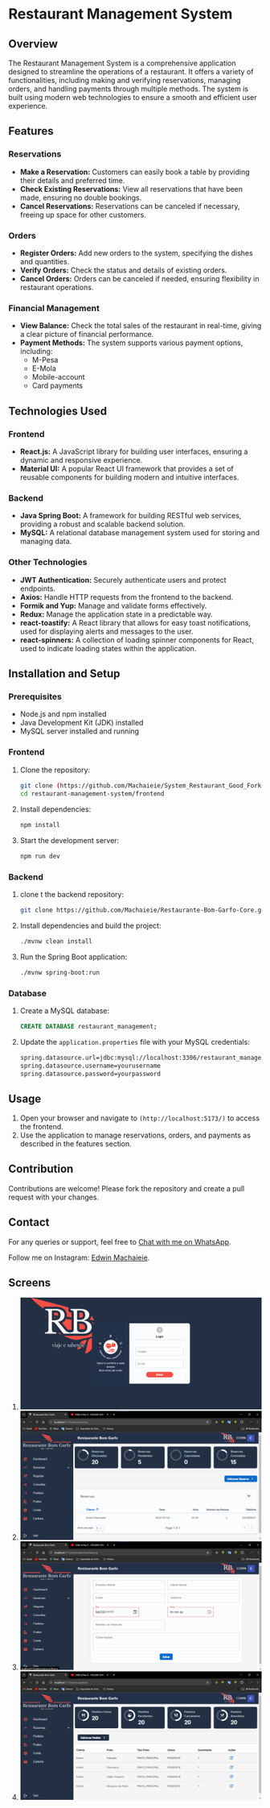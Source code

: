 # Restaurant Management System

## Overview

The Restaurant Management System is a comprehensive application designed to streamline the operations of a restaurant. It offers a variety of functionalities, including making and verifying reservations, managing orders, and handling payments through multiple methods. The system is built using modern web technologies to ensure a smooth and efficient user experience.

## Features

### Reservations
- **Make a Reservation:** Customers can easily book a table by providing their details and preferred time.
- **Check Existing Reservations:** View all reservations that have been made, ensuring no double bookings.
- **Cancel Reservations:** Reservations can be canceled if necessary, freeing up space for other customers.

### Orders
- **Register Orders:** Add new orders to the system, specifying the dishes and quantities.
- **Verify Orders:** Check the status and details of existing orders.
- **Cancel Orders:** Orders can be canceled if needed, ensuring flexibility in restaurant operations.

### Financial Management
- **View Balance:** Check the total sales of the restaurant in real-time, giving a clear picture of financial performance.
- **Payment Methods:** The system supports various payment options, including:
  - M-Pesa
  - E-Mola
  - Mobile-account
  - Card payments

## Technologies Used

### Frontend
- **React.js:** A JavaScript library for building user interfaces, ensuring a dynamic and responsive experience.
- **Material UI:** A popular React UI framework that provides a set of reusable components for building modern and intuitive interfaces.

### Backend
- **Java Spring Boot:** A framework for building RESTful web services, providing a robust and scalable backend solution.
- **MySQL:** A relational database management system used for storing and managing data.

### Other Technologies
- **JWT Authentication:** Securely authenticate users and protect endpoints.
- **Axios:** Handle HTTP requests from the frontend to the backend.
- **Formik and Yup:** Manage and validate forms effectively.
- **Redux:** Manage the application state in a predictable way.
- **react-toastify:** A React library that allows for easy toast notifications, used for displaying alerts and messages to the user.
- **react-spinners:** A collection of loading spinner components for React, used to indicate loading states within the application.

## Installation and Setup

### Prerequisites
- Node.js and npm installed
- Java Development Kit (JDK) installed
- MySQL server installed and running

### Frontend
1. Clone the repository:
   ```bash
   git clone (https://github.com/Machaieie/System_Restaurant_Good_Fork).git
   cd restaurant-management-system/frontend
   ```
2. Install dependencies:
   ```bash
   npm install
   ```
3. Start the development server:
   ```bash
   npm run dev
   ```

### Backend
1. clone t the backend repository:
   ```bash
   git clone https://github.com/Machaieie/Restaurante-Bom-Garfo-Core.git
   ```
2. Install dependencies and build the project:
   ```bash
   ./mvnw clean install
   ```
3. Run the Spring Boot application:
   ```bash
   ./mvnw spring-boot:run
   ```

### Database
1. Create a MySQL database:
   ```sql
   CREATE DATABASE restaurant_management;
   ```
2. Update the `application.properties` file with your MySQL credentials:
   ```properties
   spring.datasource.url=jdbc:mysql://localhost:3306/restaurant_management
   spring.datasource.username=yourusername
   spring.datasource.password=yourpassword
   ```

## Usage

1. Open your browser and navigate to `(http://localhost:5173/)` to access the frontend.
2. Use the application to manage reservations, orders, and payments as described in the features section.

## Contribution

Contributions are welcome! Please fork the repository and create a pull request with your changes.

## Contact

For any queries or support, feel free to [Chat with me on WhatsApp](https://wa.me/258852895627).

Follow me on Instagram: [Edwin Machaieie](https://www.instagram.com/edwin_machaieie/).



## Screens 

1. ![Login Screen](./src/assets/SystemImages/TelaLogin.png)
2. ![Login Screen](./src/assets/SystemImages/telareservas.png)
3. ![Login Screen](./src/assets/SystemImages/telareserva.png)
4. ![Login Screen](./src/assets/SystemImages/telaPedidos.png)



